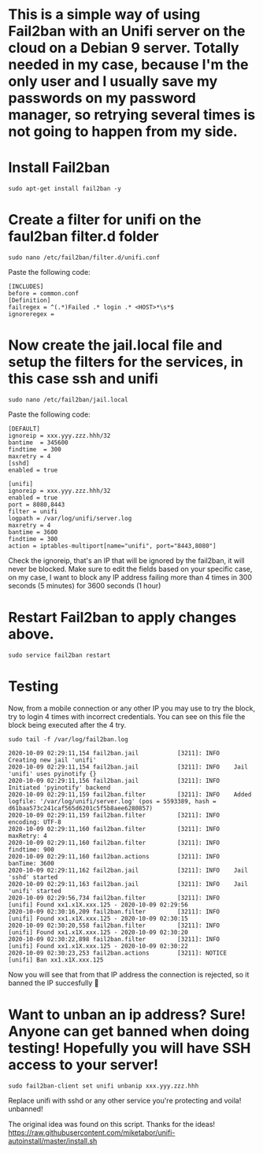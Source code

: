 # This is a simple way of using Fail2ban with an Unifi server on the cloud on a Debian 9 server. Totally needed in my case, because I'm the only user and I usually save my passwords on my password manager, so retrying several times is not going to happen from my side.

# Install Fail2ban
```
sudo apt-get install fail2ban -y
```
# Create a filter for unifi on the faul2ban filter.d folder
```
sudo nano /etc/fail2ban/filter.d/unifi.conf
```
Paste the following code:
```
[INCLUDES]
before = common.conf
[Definition]
failregex = ^(.*)Failed .* login .* <HOST>*\s*$
ignoreregex =
```
# Now create the jail.local file and setup the filters for the services, in this case ssh and unifi
```
sudo nano /etc/fail2ban/jail.local
```
Paste the following code:
```
[DEFAULT]
ignoreip = xxx.yyy.zzz.hhh/32
bantime  = 345600
findtime  = 300
maxretry = 4
[sshd]
enabled = true

[unifi]
ignoreip = xxx.yyy.zzz.hhh/32
enabled = true
port = 8080,8443
filter = unifi
logpath = /var/log/unifi/server.log
maxretry = 4
bantime = 3600
findtime = 300
action = iptables-multiport[name="unifi", port="8443,8080"]
```
Check the ignoreip, that's an IP that will be ignored by the fail2ban, it will never be blocked.
Make sure to edit the fields based on your specific case, on my case, I want to block any IP address failing more than 4 times in 300 seconds (5 minutes) for 3600 seconds (1 hour)

# Restart Fail2ban to apply changes above.
```
sudo service fail2ban restart
```

# Testing
Now, from a mobile connection or any other IP you may use to try the block, try to login 4 times with incorrect credentials. You can see on this file the block being executed after the 4 try.
```
sudo tail -f /var/log/fail2ban.log
```
```
2020-10-09 02:29:11,154 fail2ban.jail           [3211]: INFO    Creating new jail 'unifi'
2020-10-09 02:29:11,154 fail2ban.jail           [3211]: INFO    Jail 'unifi' uses pyinotify {}
2020-10-09 02:29:11,156 fail2ban.jail           [3211]: INFO    Initiated 'pyinotify' backend
2020-10-09 02:29:11,159 fail2ban.filter         [3211]: INFO    Added logfile: '/var/log/unifi/server.log' (pos = 5593389, hash = d61baa573c241caf565d6201c5f5b8aee6280857)
2020-10-09 02:29:11,159 fail2ban.filter         [3211]: INFO      encoding: UTF-8
2020-10-09 02:29:11,160 fail2ban.filter         [3211]: INFO      maxRetry: 4
2020-10-09 02:29:11,160 fail2ban.filter         [3211]: INFO      findtime: 900
2020-10-09 02:29:11,160 fail2ban.actions        [3211]: INFO      banTime: 3600
2020-10-09 02:29:11,162 fail2ban.jail           [3211]: INFO    Jail 'sshd' started
2020-10-09 02:29:11,163 fail2ban.jail           [3211]: INFO    Jail 'unifi' started
2020-10-09 02:29:56,734 fail2ban.filter         [3211]: INFO    [unifi] Found xx1.x1X.xxx.125 - 2020-10-09 02:29:56
2020-10-09 02:30:16,209 fail2ban.filter         [3211]: INFO    [unifi] Found xx1.x1X.xxx.125 - 2020-10-09 02:30:15
2020-10-09 02:30:20,558 fail2ban.filter         [3211]: INFO    [unifi] Found xx1.x1X.xxx.125 - 2020-10-09 02:30:20
2020-10-09 02:30:22,898 fail2ban.filter         [3211]: INFO    [unifi] Found xx1.x1X.xxx.125 - 2020-10-09 02:30:22
2020-10-09 02:30:23,253 fail2ban.actions        [3211]: NOTICE  [unifi] Ban xx1.x1X.xxx.125
```
Now you will see that from that IP address the connection is rejected, so it banned the IP succesfully 🙂

# Want to unban an ip address? Sure! Anyone can get banned when doing testing! Hopefully you will have SSH access to your server!
```
sudo fail2ban-client set unifi unbanip xxx.yyy.zzz.hhh
```
Replace unifi with sshd or any other service you're protecting and voila! unbanned!

The original idea was found on this script. Thanks for the ideas!
https://raw.githubusercontent.com/miketabor/unifi-autoinstall/master/install.sh
